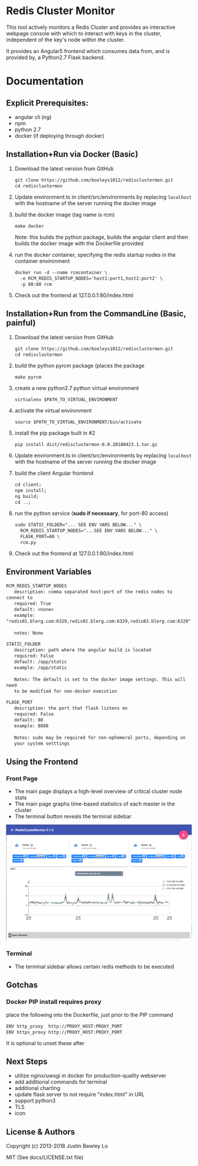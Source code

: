 # Redis Cluster Monitor

This tool actively monitors a Redis Cluster and provides an interactive webpage console with which to interact with keys in the cluster, independent of the key's node within the cluster.

It provides an Angular5 frontend which consumes data from, and is provided by, a Python2.7 Flask backend.


# Documentation

## Explicit Prerequisites:
* angular cli (ng)
* npm
* python 2.7
* docker (if deploying through docker)

## Installation+Run via Docker (Basic)
1. Download the latest version from GitHub
 
   ```
   git clone https://github.com/booleys1012/redisclustermon.git
   cd redisclustermon
   ```
2. Update environment.ts in client/src/environments by replacing `localhost` with the hostname of the server running the docker image
3. build the docker image (tag name is rcm)
   ```
   make docker
   ```
   
   Note: this builds the python package, builds the angular client and then builds the docker image with the Dockerfile provided
   
4. run the docker container, specifying the redis startup nodes in the container environment
   ```
   docker run -d --name rcmcontainer \
     -e RCM_REDIS_STARTUP_NODES='host1:port1,host2:port2' \
     -p 80:80 rcm
   ```
5. Check out the frontend at 127.0.0.1:80/index.html

## Installation+Run from the CommandLine (Basic, **painful**)

1. Download the latest version from GitHub
 
   ```
   git clone https://github.com/booleys1012/redisclustermon.git
   cd redisclustermon
   ```
2. build the python pyrcm package (places the package
   ```
   make pyrcm
   ```
3. create a new python2.7 python virtual environment
   ```
   virtualenv $PATH_TO_VIRTUAL_ENVIRONMENT
   ```
3. activate the virtual environment
   ```
   source $PATH_TO_VIRTUAL_ENVIRONMENT/bin/activate
   ```
4. install the pip package built in #2
   ```
   pip install dist/redisclustermon-0.0.20180423.1.tar.gz
   ```
5. Update environment.ts in client/src/environments by replacing `localhost` with the hostname of the server running the docker image
6. build the client Angular frontend
   ```
   cd client;
   npm install;
   ng build;
   cd ..;
   ```
7. run the python service (**sudo if necessary**, for port-80 access)
   ```
   sudo STATIC_FOLDER="... SEE ENV VARS BELOW..." \
     RCM_REDIS_STARTUP_NODES="...SEE ENV VARS BELOW..." \
     FLASK_PORT=80 \
     rcm.py
   ```
8. Check out the frontend at 127.0.0.1:80/index.html


## Environment Variables
```
RCM_REDIS_STARTUP_NODES
   description: comma separated host:port of the redis nodes to connect to
   required: True
   default: <none>
   example: "redis01.blerg.com:6329,redis02.blerg.com:6329,redis03.blerg.com:6329"
   
   notes: None
```

```
STATIC_FOLDER
   description: path where the angular build is located
   required: False
   default: /app/static
   example: /app/static
   
   Notes: The default is set to the docker image settings. This will need
   to be modified for non-docker execution
```

```
FLASK_PORT
   description: the port that flask listens on
   required: False
   default: 80
   example: 8888
   
   Notes: sudo may be required for non-ephemeral ports, depending on 
   your system setttings
```

## Using the Frontend
	
### Front Page

* The main page displays a high-level overview of critical cluster node stats
* The main page graphs time-based statistics of each master in the cluster
* The terminal button reveals the terminal sidebar

![front page](documentation/screenshots/rcm_front_page.png)

### Terminal

* The terminal sidebar allows certain redis methods to be executed

## Gotchas

### Docker PIP install requires proxy

place the following into the Dockerfile, just prior to the PIP command
```
ENV http_proxy  http://PROXY_HOST:PROXY_PORT
ENV https_proxy http://PROXY_HOST:PROXY_PORT
```
It is optional to unset these after


## Next Steps

* utilize nginx/uwsgi in docker for production-quality webserver
* add additional commands for terminal
* additional charting
* update flask server to not require "index.html" in URL
* support python3
* TLS
* icon
 
## License & Authors

Copyright (c) 2013-2018 Justin Bewley Lo

MIT (See docs/LICENSE.txt file)
